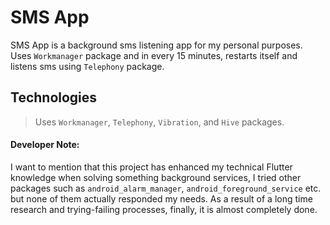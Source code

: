 # SMS App

SMS App is a background sms listening app for my personal purposes. Uses `Workmanager` package and in every 15 minutes, restarts itself and listens sms using `Telephony` package.

## Technologies

> Uses `Workmanager`, `Telephony`, `Vibration`, and `Hive` packages.

#### Developer Note:

I want to mention that this project has enhanced my technical Flutter knowledge when solving something background services, I tried other packages such as `android_alarm_manager`, `android_foreground_service` etc. but none of them actually responded my needs. As a result of a long time research and trying-failing processes, finally, it is almost completely done.
